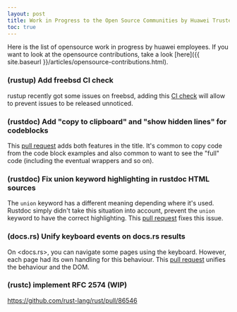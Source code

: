 ```yaml
---
layout: post
title: Work in Progress to the Open Source Communities by Huawei Trusted Programming 
toc: true
---
```


Here is the list of opensource work in progress by huawei employees. If you want to look at the opensource contributions, take a look [here]({{ site.baseurl }}/articles/opensource-contributions.html).

### (rustup) Add freebsd CI check

rustup recently got some issues on freebsd, adding this [CI check](https://github.com/rust-lang/rustup/pull/2783) will allow to prevent issues to be released unnoticed.

### (rustdoc) Add "copy to clipboard" and "show hidden lines" for codeblocks

This [pull request](https://github.com/rust-lang/rust/pull/86892) adds both features in the title. It's common to copy code from the code block examples and also common to want to see the "full" code (including the eventual wrappers and so on).

### (rustdoc) Fix union keyword highlighting in rustdoc HTML sources

The `union` keyword has a different meaning depending where it's used. Rustdoc simply didn't take this situation into account, prevent the `union` keyword to have the correct highlighting. This [pull request](https://github.com/rust-lang/rust/pull/87428) fixes this issue.

### (docs.rs) Unify keyboard events on docs.rs results

On <docs.rs>, you can navigate some pages using the keyboard. However, each page had its own handling for this behaviour. This [pull request](https://github.com/rust-lang/docs.rs/pull/1452) unifies the behaviour and the DOM.

### (rustc) implement RFC 2574 (WIP) 

https://github.com/rust-lang/rust/pull/86546
